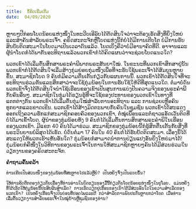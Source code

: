 ```yaml
---
title:  ຂໍ້ຄິດເພີ່ມເຕີມ
date:  04/09/2020
---
```


ຫຼາຍໆປີກ່ອນໂບດນ້ອຍແຫ່ງໜຶ່ງໃນທະວີບເອີລົບໄດ້ຕັດສິນໃຈວ່າຈະຕ້ອງເຮັດສິ່ງທີ່ຍິ່ງໃຫຍ່ແລະສຳຄັນສຳລັບພຣະເຈົ້າ. ຄຣິດສະຕະຈັກຫຼືໂບດແຫ່ງນີ້ກໍບໍ່ໄດ້ມີການເຕີບໂຕ ບໍ່ມີການຮັບສິນບັບຕິດສະມາໃນໂບດມາເປັນເວລາດົນແລ້ວ. ໂບດເບິ່ງຄືວ່າບໍ່ມີອານາຄົດທີ່ດີ. ອາຈານແລະຜູ້ນຳໂບດກໍໄດ້ພາກັນອະທິຖານແລ້ວພວກເຂົາກໍໄດ້ຄິດແຜນວ່າຈະຊ່ວຍໂບດແນວໃດ?

ພວກເຂົາໄດ້ເລີ່ມຕົ້ນສຶກສາພຣະຄຳພີພາກພຣະສັນຍາໃໝ່. ໃນຂະນະທີ່ພວກເຂົາສຶກສາຢູ່ນັ້ນ ພວກເຂົາກໍໄດ້ຕັດສິນໃຈເລີ່ມສ້າງກຸ່ມຍ່ອຍກຸ່ມໜຶ່ງເພື່ອທີ່ຈະຮັບໃຊ້ພຣະເຈົ້າໄດ້ສົມບູນຫຼາຍຂຶ້ນ. ສະມາຊິກໂບດ 9 ຄົນກໍມີຄວາມຕື່ນເຕັ້ນກ່ຽວກັບແຜນການນີ້. ພວກເຂົາໄດ້ຕັດສິນໃຈທີ່ຈະອະທິຖານຮ່ວມກັນແລະສຶກສາວ່າຈະໃຊ້ກຸ່ມນ້ອຍໃນການຮັບໃຊ້ໃຫ້ດີທີ່ສຸດແນວໃດ. ຕໍ່ມາບໍ່ດົນ ພວກເຂົາຈຶ່ງໄດ້ຕັດສິນໃຈນຳໃຊ້ເຮືອນຂອງເຂົາເປັນສູນການແບ່ງປັນຄວາມຈິງຂອງພຣະຄຳພີກັບຄົນອື່ນໆ. ສະມາຊິກໃນກຸ່ມໄດ້ຮຽນຮູ້ທີ່ຈະໃຊ້ຂອງປະທານຂອງພວກເຂົາໃນທາງທີ່ແຕກຕ່າງກັນ ພວກເຂົາໄດ້ເລີ່ມຕົ້ນກຸ່ມໃໝ່ສຳລັບການອະທິຖານ ແລະ ການຊ່ວຍເຫຼືອຄົນທຸກຍາກແລະຂາດເຂີນ. ພວກເຂົາໄດ້ສ້າງມິດຕະພາບກັບຄົນໃນຊຸມຊົນ ພວກເຂົາໄດ້ສະແດງອອກເຖິງຄວາມຮັກແກ່ສະມາຊິກຄອບຄົວຂອງພວກເຂົາ, ຕໍ່ໝູ່ເພື່ອນແລະຕໍ່ຊາວແອັດເວັນຕິດທີ່ບໍ່ໄດ້ມາເຂົ້າໂບດ. ຜູ້ນຳຂອງກຸ່ມນ້ອຍທັງ 9 ຄົນກໍໄດ້ເລີ່ມຕົ້ນການສຶກສາພຣະຄຳພີໃນເຮືອນຂອງພວກເຂົາ. ມີແຂກ 40 ຄົນໄດ້ມາຮ່ວມ. ສະມາຊິກຂອງກຸ່ມນ້ອຍນີ້ກໍຮູ້ສຶກຕື່ນເຕັ້ນກັບສິ່ງທີ່ພຣະວິນຍານບໍ່ລິສຸດໄດ້ເຮັດ. ບໍ່ດົນຕໍ່ມາ 17 ຄົນໃນ 40 ຄົນກໍໄດ້ຮັບບັດຕິດສະມາ. ເລື່ອງນີ້ໄດ້ສະແດງໃຫ້ພວກເຮົາເຫັນອັນໃດ? ກຸ່ມນ້ອຍກໍສາມາດນຳການປ່ຽນແປງອັນຍິ່ງໃຫຍ່ມາໄດ້! ກຸ່ມນ້ອຍກໍຄືໜຶ່ງໃນວິທີການຂອງພຣະເຈົ້າໃນການໃຫ້ສະມາຊິກຫຼາຍໆຄົນໄດ້ມີສ່ວນຮ່ວມໃນວຽກງານຂອງຄຣິດສະຕະຈັກ.

**ຄຳຖາມຄົ້ນຄວ້າ**

`ທ່ານເຄີຍເປັນສ່ວນໜຶ່ງຂອງກຸ່ມນ້ອຍທີ່ສະຫຼາຍໄປແລ້ວຫຼືບໍ່? ເປັນຫຍັງຈຶ່ງເປັນແບບນັ້ນ?`

`ໃຫ້ທ່ານຄິດຕຶກຕອງກ່ຽວກັບເລື່ອງທີ່ທ່ານອ່ານໃນບົດຮຽນຂອງມື້ນີ້ກ່ຽວກັບໂບດນ້ອຍແຫ່ງໜຶ່ງໃນຢູໂລບ. ແມ່ນຫຍັງທີ່ໄດ້ເຮັດໃຫ້ກຸ່ມນ້ອຍນີ້ປະສົບຜົນສຳເລັດ? ການເຮັດວຽກຢູ່ເຮືອນຂອງເຂົາໄດ້ມີສ່ວນອັນໃດໃນຄວາມສຳເລັດຂອງພວກເຂົາ? ເປັນຫຍັງເຮືອນຈຶ່ງເປັນບ່ອນທີ່ປອດໄພແລະດີ ກວ່າສຳລັບການພົບປະກັນຫຼາຍກວ່າໂບດ ເມື່ອທ່ານເລີ່ມຕົ້ນວຽກງານສຳລັບພຣະເຈົ້າໃນໝູ່ບ້ານຫຼືຊຸມຊົນຂອງທ່ານ?`